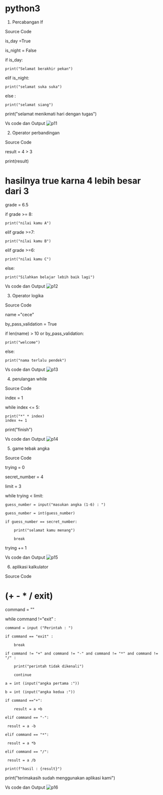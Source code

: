 # python3
 1. Percabangan If
 
  Source Code
  
  is_day =True
  
  is_night = False
  
  if is_day:
  
    print("Selamat berakhir pekan")
    
  elif is_night:
  
    print("selamat suka suka")
    
  else :
  
    print("selamat siang")
    
  print("selamat menikmati hari dengan tugas")
  
  Vs code dan Output
  ![p11](https://user-images.githubusercontent.com/92987122/140687112-f64ec85e-a746-4902-8718-49c7e510fc62.png)

 2. Operator perbandingan
  
  Source Code
  
  result = 4 > 3
  
  print(result)
  
  # hasilnya true karna 4 lebih besar dari 3

  grade = 6.5

  if grade >= 8:
  
    print("nilai kamu A")
    
  elif grade >=7:
  
    print("nilai kamu B")
    
  elif grade >=6:
  
    print("nilai kamu C")
    
  else:
  
    print("Silahkan belajar lebih baik lagi")
    
  Vs code dan Output
  ![p12](https://user-images.githubusercontent.com/92987122/140687177-c1b98d27-2861-491b-8e07-c8b5d287828a.png)

 3. Operator logika
 
   Source Code
   
   name ="cece"
   
   by_pass_validation = True
   
   if len(name) > 10 or by_pass_validation:
   
    print("welcome")
    
   else:
   
    print("nama terlalu pendek")
    
   Vs code dan Output
   ![p13](https://user-images.githubusercontent.com/92987122/140687287-aa6d0b8f-e6af-461a-b597-2c0948ad402b.png)

 4. perulangan while
  
  Source Code
  
  index = 1

  while index <= 5:
  
    print("*" * index)
    index += 1

print("finish")

  Vs code dan Output
  ![p14](https://user-images.githubusercontent.com/92987122/140687348-d197354f-f31d-4911-ba67-a9c71bac99ef.png)

 5. game tebak angka 
  
  Source Code
  
  trying = 0
  
  secret_number = 4
  
  limit = 3

  while trying < limit:
  
    guess_number = input("masukan angka (1-6) : ")
    
    guess_number = int(guess_number)

    if guess_number == secret_number:
    
        print("selamat kamu menang")
        
        break

  trying += 1
  
  Vs code dan Output
  ![p15](https://user-images.githubusercontent.com/92987122/140687442-0ed5a518-9622-4ddc-a18b-8c92d4d8c50b.png)

 6. aplikasi kalkulator
 
  Source Code 
  
  # (+ - * / exit)
  
command = ""

while command !="exit" :

    command = input ("Perintah : ")

    if command == "exit" :
    
        break

    if command != "+" and command != "-" and command != "*" and command != "/" :
    
        print("perintah tidak dikenali")
        
        continue

    a = int (input("angka pertama :"))
    
    b = int (input("angka kedua :"))

    if command =="+":
    
        result = a +b
        
    elif command == "-":
    
     result = a -b
     
    elif command == "*":
    
     result = a *b
     
    elif command == "/":
    
     result = a /b

    print(f"hasil : {result}")

print("terimakasih sudah menggunakan aplikasi kami")

  Vs code dan Output
  ![p16](https://user-images.githubusercontent.com/92987122/140687482-68f9a1d3-3e4f-4c3b-953b-a45a2eeb9c69.png)
